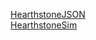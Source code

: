 [HearthstoneJSON](https://hearthstonejson.com/docs/cards.html)  
[HearthstoneSim](https://hearthsim.info/)  
